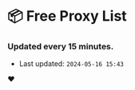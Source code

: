 # :package: Free Proxy List
### Updated every 15 minutes.

- Last updated: `2024-05-16 15:43`

:heart:
